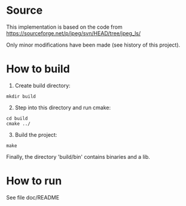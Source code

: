 # Source
This implementation is based on the code from https://sourceforge.net/p/jpeg/svn/HEAD/tree/jpeg_ls/

Only minor modifications have been made (see history of this project).

# How to build
1. Create build directory:
```
mkdir build
```

2. Step into this directory and run cmake:
```
cd build
cmake ../
```

3. Build the project:
```
make
```

Finally, the directory 'build/bin' contains binaries and a lib.

# How to run
See file doc/README